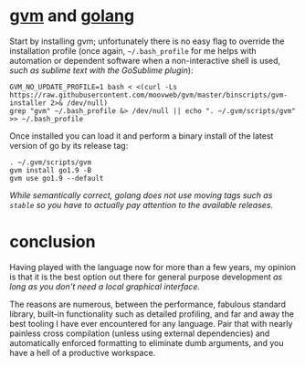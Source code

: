 
# [gvm](https://github.com/moovweb/gvm) and [golang](https://golang.org/)

Start by installing gvm; unfortunately there is no easy flag to override the installation profile (once again, `~/.bash_profile` for me helps with automation or dependent software when a non-interactive shell is used, _such as sublime text with the GoSublime plugin_):

	GVM_NO_UPDATE_PROFILE=1 bash < <(curl -Ls https://raw.githubusercontent.com/moovweb/gvm/master/binscripts/gvm-installer 2>& /dev/null)
	grep "gvm" ~/.bash_profile &> /dev/null || echo ". ~/.gvm/scripts/gvm" >> ~/.bash_profile

Once installed you can load it and perform a binary install of the latest version of go by its release tag:

	. ~/.gvm/scripts/gvm
	gvm install go1.9 -B
	gvm use go1.9 --default

_While semantically correct, golang does not use moving tags such as `stable` so you have to actually pay attention to the available releases._


# conclusion

Having played with the language now for more than a few years, my opinion is that it is the best option out there for general purpose development _as long as you don't need a local graphical interface._

The reasons are numerous, between the performance, fabulous standard library, built-in functionality such as detailed profiling, and far and away the best tooling I have ever encountered for any language.  Pair that with nearly painless cross compilation (unless using external dependencies) and automatically enforced formatting to eliminate dumb arguments, and you have a hell of a productive workspace.
